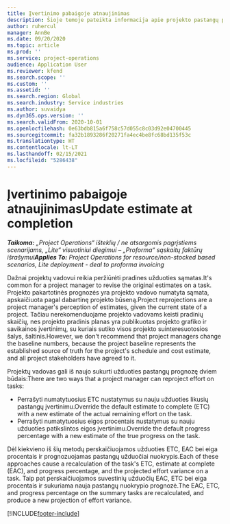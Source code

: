 ```yaml
---
title: Įvertinimo pabaigoje atnaujinimas
description: Šioje temoje pateikta informacija apie projekto pastangų projekcijos naujinimą.
author: ruhercul
manager: AnnBe
ms.date: 09/20/2020
ms.topic: article
ms.prod: ''
ms.service: project-operations
audience: Application User
ms.reviewer: kfend
ms.search.scope: ''
ms.custom: ''
ms.assetid: ''
ms.search.region: Global
ms.search.industry: Service industries
ms.author: suvaidya
ms.dyn365.ops.version: ''
ms.search.validFrom: 2020-10-01
ms.openlocfilehash: 0e63bdb815a6f758c57d055c8c03d92e04700445
ms.sourcegitcommit: fa32b1893286f20271fa4ec4be8fc68bd135f53c
ms.translationtype: HT
ms.contentlocale: lt-LT
ms.lasthandoff: 02/15/2021
ms.locfileid: "5286438"
---
```

# <a name="update-estimate-at-completion"></a><span data-ttu-id="56b3b-103">Įvertinimo pabaigoje atnaujinimas</span><span class="sxs-lookup"><span data-stu-id="56b3b-103">Update estimate at completion</span></span>

<span data-ttu-id="56b3b-104">_**Taikoma:** „Project Operations“ išteklių / ne atsargomis pagrįstiems scenarijams, „Lite“ visuotiniui diegimui – „Proforma“ sąskaitų faktūrų išrašymui_</span><span class="sxs-lookup"><span data-stu-id="56b3b-104">_**Applies To:** Project Operations for resource/non-stocked based scenarios, Lite deployment - deal to proforma invoicing_</span></span>

<span data-ttu-id="56b3b-105">Dažnai projektų vadovui reikia peržiūrėti pradines užduoties sąmatas.</span><span class="sxs-lookup"><span data-stu-id="56b3b-105">It's common for a project manager to revise the original estimates on a task.</span></span> <span data-ttu-id="56b3b-106">Projekto pakartotinės prognozės yra projekto vadovo numatyta sąmata, apskaičiuota pagal dabartinę projekto būseną.</span><span class="sxs-lookup"><span data-stu-id="56b3b-106">Project reprojections are a project manager's perception of estimates, given the current state of a project.</span></span> <span data-ttu-id="56b3b-107">Tačiau nerekomenduojame projekto vadovams keisti pradinių skaičių, nes projekto pradinis planas yra publikuotas projekto grafiko ir savikainos įvertinimų, su kuriais sutiko visos projekto suinteresuotosios šalys, šaltinis.</span><span class="sxs-lookup"><span data-stu-id="56b3b-107">However, we don't recommend that project managers change the baseline numbers, because the project baseline represents the established source of truth for the project's schedule and cost estimate, and all project stakeholders have agreed to it.</span></span>

<span data-ttu-id="56b3b-108">Projektų vadovas gali iš naujo sukurti užduoties pastangų prognozę dviem būdais:</span><span class="sxs-lookup"><span data-stu-id="56b3b-108">There are two ways that a project manager can reproject effort on tasks:</span></span>

- <span data-ttu-id="56b3b-109">Perrašyti numatytuosius ETC nustatymus su nauju užduoties likusių pastangų įvertinimu.</span><span class="sxs-lookup"><span data-stu-id="56b3b-109">Override the default estimate to complete (ETC) with a new estimate of the actual remaining effort on the task.</span></span> 
- <span data-ttu-id="56b3b-110">Perrašyti numatytuosius eigos procentais nustatymus su nauju užduoties patikslintos eigos įvertinimu.</span><span class="sxs-lookup"><span data-stu-id="56b3b-110">Override the default progress percentage with a new estimate of the true progress on the task.</span></span>

<span data-ttu-id="56b3b-111">Dėl kiekvieno iš šių metodų perskaičiuojamos užduoties ETC, EAC bei eiga procentais ir prognozuojamas pastangų užduočiai nuokrypis.</span><span class="sxs-lookup"><span data-stu-id="56b3b-111">Each of these approaches cause a recalculation of the task's ETC, estimate at complete (EAC), and progress percentage, and the projected effort variance on a task.</span></span> <span data-ttu-id="56b3b-112">Taip pat perskaičiuojamos suvestinių užduočių EAC, ETC bei eiga procentais ir sukuriama nauja pastangų nuokrypio prognozė.</span><span class="sxs-lookup"><span data-stu-id="56b3b-112">The EAC, ETC, and progress percentage on the summary tasks are recalculated, and produce a new projection of effort variance.</span></span>


[!INCLUDE[footer-include](../includes/footer-banner.md)]